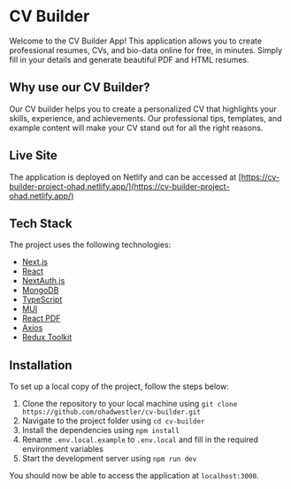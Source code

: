 # CV Builder

Welcome to the CV Builder App! This application allows you to create professional resumes, CVs, and bio-data online for free, in minutes. Simply fill in your details and generate beautiful PDF and HTML resumes.

## Why use our CV Builder?

Our CV builder helps you to create a personalized CV that highlights your skills, experience, and achievements. Our professional tips, templates, and example content will make your CV stand out for all the right reasons.

## Live Site

The application is deployed on Netlify and can be accessed at [https://cv-builder-project-ohad.netlify.app/](https://cv-builder-project-ohad.netlify.app/)

## Tech Stack

The project uses the following technologies:

- [Next.js](https://nextjs.org/)
- [React](https://reactjs.org/)
- [NextAuth.js](https://next-auth.js.org/)
- [MongoDB](https://www.mongodb.com/)
- [TypeScript](https://www.typescriptlang.org/)
- [MUI](https://mui.com/)
- [React PDF](https://react-pdf.org/)
- [Axios](https://axios-http.com/)
- [Redux Toolkit](https://redux-toolkit.js.org/)

## Installation

To set up a local copy of the project, follow the steps below:

1. Clone the repository to your local machine using `git clone https://github.com/ohadwestler/cv-builder.git`
2. Navigate to the project folder using `cd cv-builder`
3. Install the dependencies using `npm install`
4. Rename `.env.local.example` to `.env.local` and fill in the required environment variables
5. Start the development server using `npm run dev`

You should now be able to access the application at `localhost:3000`.
